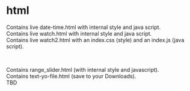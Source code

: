 # html
<p>Contains live date-time.html with internal style and java script.<br>
Contains live watch.html with internal style and java script.<br>
Contains live watch2.html with an index.css (style) and an index.js (java script).</p><br>
<p>Contains range_slider.html (with internal style and javascript).<br>
Contains text-yo-file.html (save to your Downloads).<br>
TBD</p>
